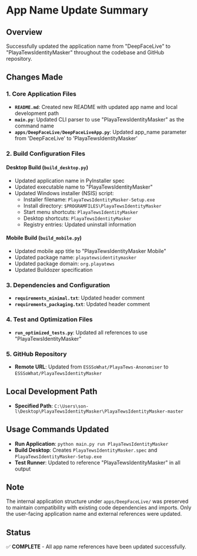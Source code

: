 # App Name Update Summary

## Overview
Successfully updated the application name from "DeepFaceLive" to "PlayaTewsIdentityMasker" throughout the codebase and GitHub repository.

## Changes Made

### 1. Core Application Files
- **`README.md`**: Created new README with updated app name and local development path
- **`main.py`**: Updated CLI parser to use "PlayaTewsIdentityMasker" as the command name
- **`apps/DeepFaceLive/DeepFaceLiveApp.py`**: Updated app_name parameter from 'DeepFaceLive' to 'PlayaTewsIdentityMasker'

### 2. Build Configuration Files

#### Desktop Build (`build_desktop.py`)
- Updated application name in PyInstaller spec
- Updated executable name to "PlayaTewsIdentityMasker"
- Updated Windows installer (NSIS) script:
  - Installer filename: `PlayaTewsIdentityMasker-Setup.exe`
  - Install directory: `$PROGRAMFILES\PlayaTewsIdentityMasker`
  - Start menu shortcuts: `PlayaTewsIdentityMasker`
  - Desktop shortcuts: `PlayaTewsIdentityMasker`
  - Registry entries: Updated uninstall information

#### Mobile Build (`build_mobile.py`)
- Updated mobile app title to "PlayaTewsIdentityMasker Mobile"
- Updated package name: `playatewsidentitymasker`
- Updated package domain: `org.playatews`
- Updated Buildozer specification

### 3. Dependencies and Configuration
- **`requirements_minimal.txt`**: Updated header comment
- **`requirements_packaging.txt`**: Updated header comment

### 4. Test and Optimization Files
- **`run_optimized_tests.py`**: Updated all references to use "PlayaTewsIdentityMasker"

### 5. GitHub Repository
- **Remote URL**: Updated from `ESSSoWhat/PlayaTews-Anonomiser` to `ESSSoWhat/PlayaTewsIdentityMasker`

## Local Development Path
- **Specified Path**: `C:\Users\son-l\Desktop\PlayaTewsIdentityMasker\PlayaTewsIdentityMasker-master`

## Usage Commands Updated
- **Run Application**: `python main.py run PlayaTewsIdentityMasker`
- **Build Desktop**: Creates `PlayaTewsIdentityMasker.spec` and `PlayaTewsIdentityMasker-Setup.exe`
- **Test Runner**: Updated to reference "PlayaTewsIdentityMasker" in all output

## Note
The internal application structure under `apps/DeepFaceLive/` was preserved to maintain compatibility with existing code dependencies and imports. Only the user-facing application name and external references were updated.

## Status
✅ **COMPLETE** - All app name references have been updated successfully.